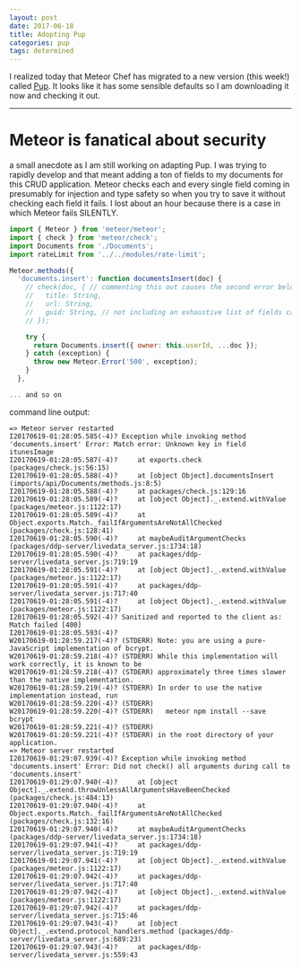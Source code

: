 ```yaml
---
layout: post
date: 2017-06-18
title: Adopting Pup
categories: pup
tags: determined
---
```


I realized today that Meteor Chef has migrated to a new version (this week!) called [Pup](http://cleverbeagle.com/pup). It looks like it has some sensible defaults so I am downloading it now and checking it out.

---

# Meteor is fanatical about security

a small anecdote as I am still working on adapting Pup. I was trying to rapidly develop and that meant adding a ton of fields to my documents for this CRUD application. Meteor checks each and every single field coming in presumably for injection and type safety so when you try to save it without checking each field it fails. I lost about an hour because there is a case in which Meteor fails SILENTLY.

```javascript
import { Meteor } from 'meteor/meteor';
import { check } from 'meteor/check';
import Documents from './Documents';
import rateLimit from '../../modules/rate-limit';

Meteor.methods({
  'documents.insert': function documentsInsert(doc) {
    // check(doc, { // commenting this out causes the second error below
    //   title: String,
    //   url: String,
    //   guid: String, // not including an exhaustive list of fields causes the first error below
    // });

    try {
      return Documents.insert({ owner: this.userId, ...doc });
    } catch (exception) {
      throw new Meteor.Error('500', exception);
    }
  },  

... and so on
```

command line output:

```
=> Meteor server restarted
I20170619-01:28:05.585(-4)? Exception while invoking method 'documents.insert' Error: Match error: Unknown key in field itunesImage
I20170619-01:28:05.587(-4)?     at exports.check (packages/check.js:56:15)
I20170619-01:28:05.588(-4)?     at [object Object].documentsInsert (imports/api/Documents/methods.js:8:5)
I20170619-01:28:05.588(-4)?     at packages/check.js:129:16
I20170619-01:28:05.589(-4)?     at [object Object]._.extend.withValue (packages/meteor.js:1122:17)
I20170619-01:28:05.589(-4)?     at Object.exports.Match._failIfArgumentsAreNotAllChecked (packages/check.js:128:41)
I20170619-01:28:05.590(-4)?     at maybeAuditArgumentChecks (packages/ddp-server/livedata_server.js:1734:18)
I20170619-01:28:05.590(-4)?     at packages/ddp-server/livedata_server.js:719:19
I20170619-01:28:05.591(-4)?     at [object Object]._.extend.withValue (packages/meteor.js:1122:17)
I20170619-01:28:05.591(-4)?     at packages/ddp-server/livedata_server.js:717:40
I20170619-01:28:05.591(-4)?     at [object Object]._.extend.withValue (packages/meteor.js:1122:17)
I20170619-01:28:05.592(-4)? Sanitized and reported to the client as: Match failed [400]
I20170619-01:28:05.593(-4)? 
W20170619-01:28:59.217(-4)? (STDERR) Note: you are using a pure-JavaScript implementation of bcrypt.
W20170619-01:28:59.218(-4)? (STDERR) While this implementation will work correctly, it is known to be
W20170619-01:28:59.218(-4)? (STDERR) approximately three times slower than the native implementation.
W20170619-01:28:59.219(-4)? (STDERR) In order to use the native implementation instead, run
W20170619-01:28:59.220(-4)? (STDERR) 
W20170619-01:28:59.220(-4)? (STDERR)   meteor npm install --save bcrypt
W20170619-01:28:59.221(-4)? (STDERR) 
W20170619-01:28:59.221(-4)? (STDERR) in the root directory of your application.
=> Meteor server restarted
I20170619-01:29:07.939(-4)? Exception while invoking method 'documents.insert' Error: Did not check() all arguments during call to 'documents.insert'
I20170619-01:29:07.940(-4)?     at [object Object]._.extend.throwUnlessAllArgumentsHaveBeenChecked (packages/check.js:484:13)
I20170619-01:29:07.940(-4)?     at Object.exports.Match._failIfArgumentsAreNotAllChecked (packages/check.js:132:16)
I20170619-01:29:07.940(-4)?     at maybeAuditArgumentChecks (packages/ddp-server/livedata_server.js:1734:18)
I20170619-01:29:07.941(-4)?     at packages/ddp-server/livedata_server.js:719:19
I20170619-01:29:07.941(-4)?     at [object Object]._.extend.withValue (packages/meteor.js:1122:17)
I20170619-01:29:07.942(-4)?     at packages/ddp-server/livedata_server.js:717:40
I20170619-01:29:07.942(-4)?     at [object Object]._.extend.withValue (packages/meteor.js:1122:17)
I20170619-01:29:07.942(-4)?     at packages/ddp-server/livedata_server.js:715:46
I20170619-01:29:07.943(-4)?     at [object Object]._.extend.protocol_handlers.method (packages/ddp-server/livedata_server.js:689:23)
I20170619-01:29:07.943(-4)?     at packages/ddp-server/livedata_server.js:559:43
```
